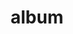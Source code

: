 ---
layout: album
resource: instagram
title: "album"
description: "masonry"
active: gallery
header-img: "img/gallery-bg.jpg"
album-title: "my 9th album"
images:
  - image_path: chin_19022/-3/20240112_230101_418761725_18115077079347304_7387231783304621141_n.jpg
  - image_path: chin_19022/-3/20240112_230101_418763033_18115077070347304_2994168301907761822_n.jpg
  - image_path: chin_19022/-3/20240112_230101_418771610_18115077061347304_4836224413172556986_n.jpg
  - image_path: chin_19022/-3/20240210_132258_427024510_18118061956347304_6036480171830429220_n.jpg
  - image_path: chin_19022/-3/20240213_182525_428129881_18118382401347304_5213850042970411752_n.jpg
  - image_path: chin_19022/-3/20240606_134836_447836569_18129766132347304_4343857064379515877_n.jpg
---
